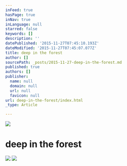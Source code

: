 ```yaml
---
inFeed: true
hasPage: true
inNav: true
inLanguage: null
starred: false
keywords: []
description: ''
datePublished: '2015-11-27T07:45:10.193Z'
dateModified: '2015-11-27T07:45:07.077Z'
title: deep in the forest
author: []
sourcePath: _posts/2015-11-27-deep-in-the-forest.md
published: true
authors: []
publisher:
  name: null
  domain: null
  url: null
  favicon: null
url: deep-in-the-forest/index.html
_type: Article

---
```

![](https://the-grid-user-content.s3-us-west-2.amazonaws.com/16b2f0e4-593b-4fa5-ab2f-83b7a29374dd.JPG)

# deep in the forest
![](https://the-grid-user-content.s3-us-west-2.amazonaws.com/7fb388aa-3367-422c-80b4-60228e0fc5e2.JPG)
![](https://the-grid-user-content.s3-us-west-2.amazonaws.com/08b4e30c-f5a3-4777-b942-102a51b32025.JPG)